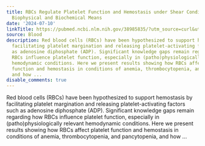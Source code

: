 ```yaml
---
title: RBCs Regulate Platelet Function and Hemostasis under Shear Conditions through
  Biophysical and Biochemical Means
date: '2024-07-10'
linkTitle: https://pubmed.ncbi.nlm.nih.gov/38985835/?utm_source=curl&utm_medium=rss&utm_campaign=journals&utm_content=7603509&fc=None&ff=20240711181424&v=2.18.0.post9+e462414
source: Blood
description: Red blood cells (RBCs) have been hypothesized to support hemostasis by
  facilitating platelet margination and releasing platelet-activating factors such
  as adenosine diphosphate (ADP). Significant knowledge gaps remain regarding how
  RBCs influence platelet function, especially in (patho)physiologically relevant
  hemodynamic conditions. Here we present results showing how RBCs affect platelet
  function and hemostasis in conditions of anemia, thrombocytopenia, and pancytopenia,
  and how ...
disable_comments: true
---
```

Red blood cells (RBCs) have been hypothesized to support hemostasis by facilitating platelet margination and releasing platelet-activating factors such as adenosine diphosphate (ADP). Significant knowledge gaps remain regarding how RBCs influence platelet function, especially in (patho)physiologically relevant hemodynamic conditions. Here we present results showing how RBCs affect platelet function and hemostasis in conditions of anemia, thrombocytopenia, and pancytopenia, and how ...